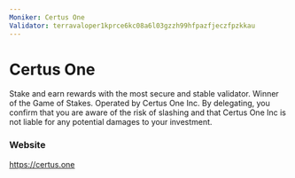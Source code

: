 ```yaml
---
Moniker: Certus One
Validator: terravaloper1kprce6kc08a6l03gzzh99hfpazfjeczfpzkkau
---
```


# Certus One

Stake and earn rewards with the most secure and stable validator. Winner of the Game of Stakes. Operated by Certus One Inc. By delegating, you confirm that you are aware of the risk of slashing and that Certus One Inc is not liable for any potential damages to your investment.

### Website

https://certus.one

